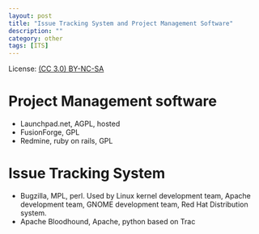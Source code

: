 ```yaml
---
layout: post
title: "Issue Tracking System and Project Management Software"
description: ""
category: other
tags: [ITS]
---
```


License: [(CC 3.0) BY-NC-SA](http://creativecommons.org/licenses/by-nc-sa/3.0/)

# Project Management software
* Launchpad.net, AGPL, hosted
* FusionForge, GPL
* Redmine, ruby on rails, GPL

# Issue Tracking System
* Bugzilla, MPL, perl. Used by Linux kernel development team, Apache
development team, GNOME development team, Red Hat Distribution system.
* Apache Bloodhound, Apache, python based on Trac
